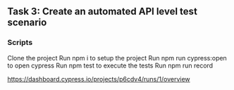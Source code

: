 ## Task 3: Create an automated API level test scenario ##

### Scripts
Clone the project
Run npm i to setup the project
Run npm run cypress:open to open cypress
Run npm test to execute the tests
Run npm run record

https://dashboard.cypress.io/projects/p6cdv4/runs/1/overview